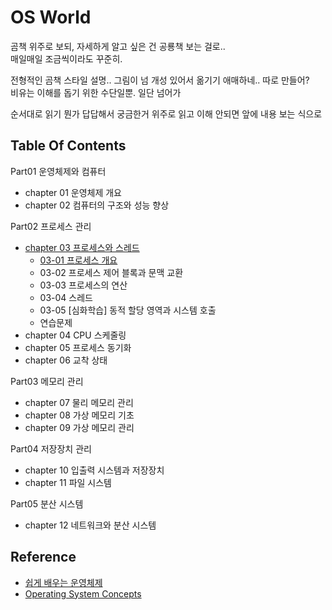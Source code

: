 # OS World

곰책 위주로 보되, 자세하게 알고 싶은 건 공룡책 보는 걸로..  
매일매일 조금씩이라도 꾸준히.

전형적인 곰책 스타일 설명.. 그림이 넘 개성 있어서 옮기기 애매하네.. 따로 만들어?  
비유는 이해를 돕기 위한 수단일뿐. 일단 넘어가

순서대로 읽기 뭔가 답답해서 궁금한거 위주로 읽고 이해 안되면 앞에 내용 보는 식으로

## Table Of Contents

Part01 운영체제와 컴퓨터

* chapter 01 운영체제 개요
* chapter 02 컴퓨터의 구조와 성능 향상

Part02 프로세스 관리

* [chapter 03 프로세스와 스레드](./chapters/chapter03/)
    * [03-01 프로세스 개요](./chapters/chapter03/01/)
    * 03-02 프로세스 제어 블록과 문맥 교환
    * 03-03 프로세스의 연산
    * 03-04 스레드
    * 03-05 [심화학습] 동적 할당 영역과 시스템 호출
    * 연습문제
* chapter 04 CPU 스케줄링
* chapter 05 프로세스 동기화
* chapter 06 교착 상태

Part03 메모리 관리

* chapter 07 물리 메모리 관리
* chapter 08 가상 메모리 기초
* chapter 09 가상 메모리 관리

Part04 저장장치 관리

* chapter 10 입출력 시스템과 저장장치
* chapter 11 파일 시스템

Part05 분산 시스템

* chapter 12 네트워크와 분산 시스템

## Reference

* [쉽게 배우는 운영체제](https://product.kyobobook.co.kr/detail/S000001743685)
* [Operating System Concepts](https://os.ecci.ucr.ac.cr/slides/Abraham-Silberschatz-Operating-System-Concepts-10th-2018.pdf)